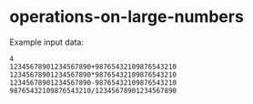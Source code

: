 # operations-on-large-numbers
Example input data:
```
4
12345678901234567890+98765432109876543210
12345678901234567890*98765432109876543210
12345678901234567890-98765432109876543210
98765432109876543210/12345678901234567890
```
